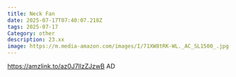 ```yaml
---
title: Neck Fan
date: 2025-07-17T07:40:07.218Z
tags: 2025-07-17
Category: other
description: 23.xx
image: https://m.media-amazon.com/images/I/71XW8tRK-WL._AC_SL1500_.jpg
---
```

https://amzlink.to/az0J7llzZJzwB
AD